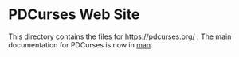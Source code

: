 PDCurses Web Site
=================

This directory contains the files for https://pdcurses.org/ . The main
documentation for PDCurses is now in [man].

[man]: ../man/README.md
